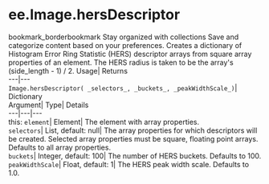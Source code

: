  
#  ee.Image.hersDescriptor
bookmark_borderbookmark Stay organized with collections  Save and categorize content based on your preferences. 
Creates a dictionary of Histogram Error Ring Statistic (HERS) descriptor arrays from square array properties of an element. The HERS radius is taken to be the array's (side_length - 1) / 2. 
Usage| Returns  
---|---  
`Image.hersDescriptor( _selectors_, _buckets_, _peakWidthScale_)`| Dictionary  
Argument| Type| Details  
---|---|---  
this: `element`| Element| The element with array properties.  
`selectors`| List, default: null| The array properties for which descriptors will be created. Selected array properties must be square, floating point arrays. Defaults to all array properties.  
`buckets`| Integer, default: 100| The number of HERS buckets. Defaults to 100.  
`peakWidthScale`| Float, default: 1| The HERS peak width scale. Defaults to 1.0.  
